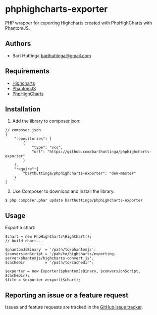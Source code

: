 phphighcharts-exporter
======================

PHP wrapper for exporting Highcharts created with PhpHighCharts with PhantomJS.

Authors
-------

* Bart Huttinga <barthuttinga@gmail.com>

Requirements
------------

* [Highcharts](http://www.highcharts.com/)
* [PhantomJS](http://phantomjs.org/)
* [PhpHighCharts](https://github.com/barthuttinga/phphighcharts)

Installation
------------

 1. Add the library to composer.json:

```
// composer.json
{
    "repositories": [
        {
            "type": "vcs",
            "url": "https://github.com/barthuttinga/phphighcharts-exporter"
        }
    ],
    "require":{
        "barthuttinga/phphighcharts-exporter": "dev-master"
    }
}
```

 2. Use Composer to download and install the library:

```
$ php composer.phar update barthuttinga/phphighcharts-exporter
```

Usage
-----

Export a chart:

```
$chart = new PhpHighCharts\HighChart();
// build chart...

$phantomJsBinary  = '/path/to/phantomjs';
$conversionScript = '/pah/to/highcharts/exporting-server/phantomjs/highcharts-convert.js';
$cacheDir         = '/path/to/cachedir';

$exporter = new Exporter($phantomJsBinary, $conversionScript, $cacheDir);
$file = $exporter->export($chart);
```

Reporting an issue or a feature request
---------------------------------------

Issues and feature requests are tracked in the [GitHub issue tracker](https://github.com/barthuttinga/phphighcharts-exporter/issues).
